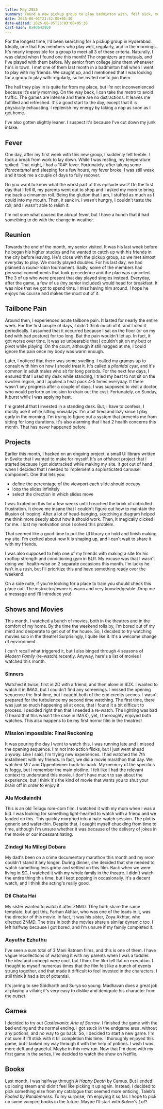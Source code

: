 ```yaml
---
title: May 2025
summary: Found a new pickup group to play badminton with, fell sick, met my senior from college, had a cyst near my tailbone, watched movies, and played my first Castlevania game.
date: 2025-06-01T21:52:00+05:30
date-edited: 2025-06-05T23:03:00+05:30
cast-hash: 0x9d6439b0
---
```


For the longest time, I'd been searching for a pickup group in Hyderabad. Ideally, one that has members who play well, regularly, and in the mornings. It's nearly impossible for a group to meet all 3 of these criteria. Naturally, I was elated when I found one this month! The organizers are mutuals, and I've played with them before. My senior from college joins them whenever he's in town. I met one of them last month in a badminton hall when I went to play with my friends. We caught up, and I mentioned that I was looking for a group to play with regularly, so he invited me to join them.

The hall they play in is quite far from my place, but I’m not inconvenienced because it’s early morning. On the way back, I can take the metro to avoid traffic. The games are intense and there are no distractions. It leaves me fulfilled and refreshed. It's a good start to the day, except that it is physically exhausting. I replenish my energy by taking a nap as soon as I get home.

I've also gotten slightly leaner. I suspect it's because I've cut down my junk intake.

## Fever

One day, after my first week with this new group, I suddenly felt feeble. I took a break from work to lay down. While I was resting, my temperature spiked. That night, I had a 104F fever. Fortunately, after taking some *Paracetamol* and sleeping for a few hours, my fever broke. I was still weak and it took me a couple of days to fully recover. 

Do you want to know what the worst part of this episode was? On the first day that I fell ill, my parents went out to shop and I asked my mom to bring me back a cinnamon roll. Being the glutton that I am, I stuffed as much as I could into my mouth. Then, it sank in. I wasn't hungry, I couldn't taste the roll, and I wasn't able to relish it.

I'm not sure what caused the abrupt fever, but I have a hunch that it had something to do with the change in weather.

## Reunion

Towards the end of the month, my senior visited. It was his last week before he began his higher studies and he wanted to catch up with his friends in the city before leaving. He's close with the pickup group, so we met almost everyday to play. We mostly played doubles. For his last day, we had planned a round-robin tournament. Sadly, some of the members had personal commitments that took precedence and the plan was canceled. The 3 of us who were present that day played singles instead. Everyday, after the game, a few of us (my senior included) would head for breakfast. It was nice that we got to spend time. I miss having him around. I hope he enjoys his course and makes the most out of it.

## Tailbone Pain

Around then, I experienced acute tailbone pain. It lasted for nearly the entire week. For the first couple of days, I didn't think much of it, and I iced it periodically. I assumed that it occurred because I sat on the floor (or on my bed with bad posture) for too long. But the pain wouldn't let up. In fact, it got worse over time. It was so unbearable that I couldn't sit on my butt or pivot while playing. On the court, although it still nagged at me, I could ignore the pain once my body was warm enough.

Later, I noticed that there was some swelling. I called my gramps up to consult with him on how I should treat it. It's called a *pilonidal cyst*, and it's common in adult males who sit for long periods. For the next few days, I ensured that I used my desk while standing, I tried my best to not sit on the swollen region, and I applied a heat pack 4-5 times everyday. If there wasn't any progress after a couple of days, I was supposed to visit a doctor, who would perform an incision to drain out the cyst. Fortunately, on Sunday, it burst while I was applying heat.

I'm grateful that I invested in a standing desk. But, I have to confess, I mostly use it while sitting nowadays. I'm a bit tired and lazy since I play early in the morning. I'm trying to figure out a system that prevents me from sitting for long durations. It's also alarming that I had 2 health concerns this month. That has never happened before.

## Projects

Earlier this month, I hacked on an ongoing project; a small UI library written in Svelte that I wanted to make for myself. It's an offshoot project that I started because I got sidetracked while making my site. It got out of hand when I decided that I needed to implement a sophisticated carousel component. One that lets you:

- define the percentage of the viewport each slide should occupy
- loop the slides infinitely
- select the direction in which slides move

I was fixated on this for a few weeks until I reached the brink of unbridled frustration. It drove me insane that I couldn't figure out how to maintain the illusion of looping. After a lot of head-banging, sketching a diagram helped me think more deeply about how it should work. Then, it magically clicked for me. I lost my motivation once I solved this problem.

That seemed like a good time to put the UI library on hold and finish making my site. I'm excited about how it is shaping up, and I can't wait to share it with my friends.

I was also supposed to help one of my friends with making a site for his rooftop strength and conditioning gym in BLR. My excuse was that I wasn't doing well health-wise on 2 separate occasions this month. I'm lucky he isn't in a rush, but I'll prioritize this and have something ready over the weekend.

On a side note, if you're looking for a place to train you should check this place out. The instructor/owner is warm and very knowledgeable. Drop me a message and I'll introduce you!

## Shows and Movies

This month, I watched a bunch of movies, both in the theatres and in the comfort of my home. By the time the weekend rolls by, I'm bored out of my mind and desperate to get out of the house. So, I decided to try watching movies solo in the theatre! Surprisingly, I quite like it. It's a welcome change of environment. 

I can't recall what triggered it, but I also binged through 4 seasons of *Modern Family* (re-watch) recently. Anyway, here's a list of movies I watched this month.

### Sinners

Watched it twice, first in 2D with a friend, and then alone in 4DX. I wanted to watch it in IMAX, but I couldn't find any screenings. I missed the opening sequence the first time, but I caught both of the end credits scenes. I wasn't prepared for the turbulence my second time watching. The first time, there was just so much happening all at once, that I found it a bit difficult to process. I decided right then that I needed a re-watch. The lighting was bad (I heard that this wasn't the case in IMAX), yet, I thoroughly enjoyed both watches. This also happens to be my first horror film in the theatres!

### Mission Impossible: Final Reckoning

It was pouring the day I went to watch this. I was running late and I missed the opening sequence. I'm not into action flicks, but I just went ahead anyway. Like I said, I'm trying new experiences. I had watched the 7th installment with my friends. In fact, we did a movie marathon that day. We watched MI7 and Oppenheimer back-to-back. My memory of the specifics is foggy, but I remember the main plotline. I felt like I had the relevant context to understand this movie. I don't have much to say about the experience, but I think it's the kind of movie that wants you to shut your brain off in order to enjoy it.

### Ala Modlaindhi

This is an old Telugu rom-com film. I watched it with my mom when I was a kid. I was looking for something light-hearted to watch with a friend and we landed on this. This quickly morphed into a hate-watch session. The plot is generic and wafer-thin. Despite that, I caught myself chuckling from time to time, although I'm unsure whether it was because of the delivery of jokes in the movie or our incessant hating.

### Zindagi Na Milegi Dobara

My dad's been on a crime documentary marathon this month and my mom couldn't stand it any longer. During dinner, she decided that she needed to watch something less grimy and settled on this film. Back when we were living in SG, I watched it with my whole family in the theatre. I didn't watch the entire thing this time, but I kept popping in occasionally. It's a decent watch, and I think the acting's really good.

### Dil Chata Hai

My sister wanted to watch it after ZNMD. They both share the same template, but get this, Farhan Akhtar, who was one of the leads in it, was the director of this movie. In fact, it was his sister, Zoya Akhtar, who directed ZNMD. The trios in both the movies share a similar dynamic too. I left halfway because I got bored, and I'm unsure if my family completed it.

### Aayutha Ezhuthu

I've seen a sum total of 3 Mani Ratnam films, and this is one of them. I have vague recollections of watching it with my parents when I was a toddler. The idea and concept were cool, but I think the film fell flat on execution. I thought to myself numerous times that the film felt like a bunch of events strung together, and that made it difficult to feel invested in the characters. I still think it had a lot of potential. 

It's jarring to see Siddharth and Surya so young. Madhavan does a great job at playing a villain; it's very easy to dislike and denigrate his character from the outset.

## Games

I decided to try out *Castlevania: Aria of Sorrow*. I finished the game with the bad ending and the normal ending. I got stuck in the endgame area, without any potions, and no way to go back. So, I decided to start a new game. I'm not sure if I'll stick with it till completion this time. I thoroughly enjoyed this game, but I tanked my way through it with the help of potions. I wish I was more deft and graceful. Maybe in this new run. Now that I'm done with my first game in the series, I've decided to watch the show on Netflix.

## Books

Last month, I was halfway through *A Happy Death* by Camus. But I ended up losing steam and didn't feel like picking it up again. Instead, I decided to pick something else from my catalogue that seemed more enticing, Taleb's *Fooled by Randomness*. To my surprise, I'm enjoying it so far. I hope to pick up some vampire books in the future. Maybe I'll start with *Salem's Lot*?